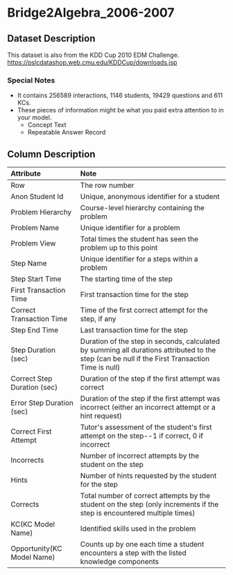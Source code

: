# Bridge2Algebra_2006-2007

## Dataset Description
This dataset is also from the KDD Cup 2010 EDM Challenge.   
https://pslcdatashop.web.cmu.edu/KDDCup/downloads.jsp  


### Special Notes
- It contains 256589 interactions, 1146 students, 19429 questions and 611 KCs.
- These pieces of information might be what you paid extra attention to in your model.
  - Concept Text
  - Repeatable Answer Record


## Column Description
| Attribute                   | Note |
|:-----------------------------|:-------------------------------------------------------------------------------------------------------------------------------------------------|
| Row                         | The row number |
| Anon Student Id             | Unique, anonymous identifier for a student |
| Problem Hierarchy           | Course-level hierarchy containing the problem |
| Problem Name                | Unique identifier for a problem |
| Problem View                | Total times the student has seen the problem up to this point|
| Step Name                   | Unique identifier for a steps within a problem |
| Step Start Time             | The starting time of the step | 
| First Transaction Time      | First transaction time for the step |
| Correct Transaction Time    | Time of the first correct attempt for the step, if any |
| Step End Time               | Last transaction time for the step|
| Step Duration (sec)         | Duration of the step in seconds, calculated by summing all durations attributed to the step (can be null if the First Transaction Time is null) |
| Correct Step Duration (sec) | Duration of the step if the first attempt was correct |
| Error Step Duration (sec)   | Duration of the step if the first attempt was incorrect (either an incorrect attempt or a hint request) |
| Correct First Attempt       | Tutor's assessment of the student's first attempt on the step--1 if correct, 0 if incorrect |
| Incorrects                  | Number of incorrect attempts by the student on the step|
| Hints                       | Number of hints requested by the student for the step|
| Corrects                    | Total number of correct attempts by the student on the step (only increments if the step is encountered multiple times)                         |
| KC(KC Model Name)           | Identified skills used in the problem |
| Opportunity(KC Model Name)  | Counts up by one each time a student encounters a step with the listed knowledge components |